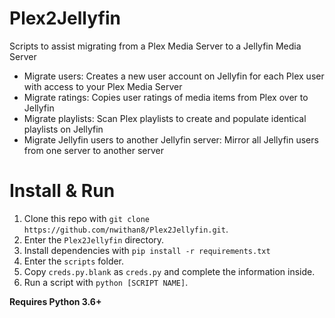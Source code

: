# Plex2Jellyfin
Scripts to assist migrating from a Plex Media Server to a Jellyfin Media Server

- Migrate users: Creates a new user account on Jellyfin for each Plex user with access to your Plex Media Server
- Migrate ratings: Copies user ratings of media items from Plex over to Jellyfin
- Migrate playlists: Scan Plex playlists to create and populate identical playlists on Jellyfin
- Migrate Jellyfin users to another Jellyfin server: Mirror all Jellyfin users from one server to another server

# Install & Run
1. Clone this repo with ``git clone https://github.com/nwithan8/Plex2Jellyfin.git``.
2. Enter the ``Plex2Jellyfin`` directory.
3. Install dependencies with ``pip install -r requirements.txt``
4. Enter the ``scripts`` folder.
5. Copy ``creds.py.blank`` as ``creds.py`` and complete the information inside.
6. Run a script with ``python [SCRIPT NAME]``.

**Requires Python 3.6+**
